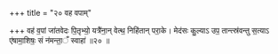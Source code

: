 +++
title = "२० वह वपाम्"

+++
वह॑ व॒पां जा॑तवेदः पि॒तृभ्यो॒ यत्रै॑ना॒न् वेत्थ॒ निहि॑तान् परा॒के। मेद॑सः कु॒ल्याऽ उप॒ तान्त्स्र॑वन्तु स॒त्याऽ ए॑षामा॒शिषः॒ सं न॑मन्ता॒ँ स्वाहा॑ ॥२० ॥